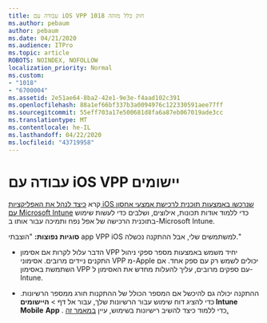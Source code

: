 ```yaml
---
title: עבודה עם iOS VPP חוק כלל מזהה 1018
ms.author: pebaum
author: pebaum
ms.date: 04/21/2020
ms.audience: ITPro
ms.topic: article
ROBOTS: NOINDEX, NOFOLLOW
localization_priority: Normal
ms.custom:
- "1018"
- "6700004"
ms.assetid: 2e51ae64-8ba2-42e1-9e3e-f4aad102c391
ms.openlocfilehash: 88a1ef66bf337b3a0094976c122330591aee77ff
ms.sourcegitcommit: 55eff703a17e500681d8fa6a87eb067019ade3cc
ms.translationtype: MT
ms.contentlocale: he-IL
ms.lasthandoff: 04/22/2020
ms.locfileid: "43719958"
---
```

# <a name="working-with-ios-vpp-applications"></a>עבודה עם iOS VPP יישומים

קרא [כיצד לנהל את האפליקציות iOS שנרכשו באמצעות תוכנית לרכישת אמצעי אחסון עם Microsoft Intune](https://docs.microsoft.com/intune/vpp-apps-ios) כדי ללמוד אודות תכונות, אילוצים, ושלבים כדי לעשות שימוש בתוכנית הרכישה של אפל נפח ותמיכה עבור אותו ב-Microsoft Intune.
  
 **סוגיות נפוצות:** "הוצבתי app VPP iOS למשתמשים שלי, אבל ההתקנה נכשלה."
  
- הדבר עלול לקרות אם אסימון VPP יחיד משמש באמצעות מספר ספקי ניהול התקנים ניידים מרובים. אסימוני VPP מ-Apple יכולים לשמש רק עם ספק אחד. אם השתמשת באסימון VPP עם ספקים מרובים, עליך להעלות מחדש את האסימון ל-Intune.

- ההתקנה יכולה גם להיכשל אם המספר הכולל של ההתקנות חורג ממספר הרשיונות. כדי להציג דוח שימוש עבור הרשיונות שלך, עבור אל דף \> **היישומים Intune Mobile** **App** . כדי ללמוד כיצד להשיב רישיונות בשימוש, עיין [במאמר זה.](https://docs.microsoft.com/intune/vpp-apps-ios#revoking-app-licenses-and-deleting-tokens)
